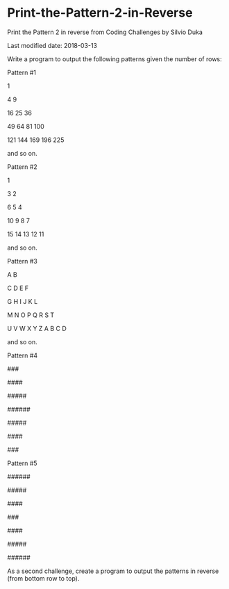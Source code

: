 # Print-the-Pattern-2-in-Reverse
Print the Pattern 2 in reverse from Coding Challenges by Silvio Duka

Last modified date: 2018-03-13

Write a program to output the following patterns given the number of rows:


Pattern #1 

1 

4 9 

16 25 36 

49 64 81 100 

121 144 169 196 225 

and so on. 


Pattern #2 

1 

3 2 

6 5 4 

10 9 8 7 

15 14 13 12 11 

and so on. 

Pattern #3 

A B 

C D E F 

G H I J K L 

M N O P Q R S T 

U V W X Y Z A B C D 

and so on. 


Pattern #4 

\#\#\# 

\#\#\#\# 

\#\#\#\#\# 

\#\#\#\#\#\# 

\#\#\#\#\# 

\#\#\#\# 

\#\#\# 


Pattern #5 

\#\#\#\#\#\# 

\#\#\#\#\# 

\#\#\#\# 

\#\#\# 

\#\#\#\# 

\#\#\#\#\# 

\#\#\#\#\#\# 

As a second challenge, create a program to output the patterns in reverse (from bottom row to top).

